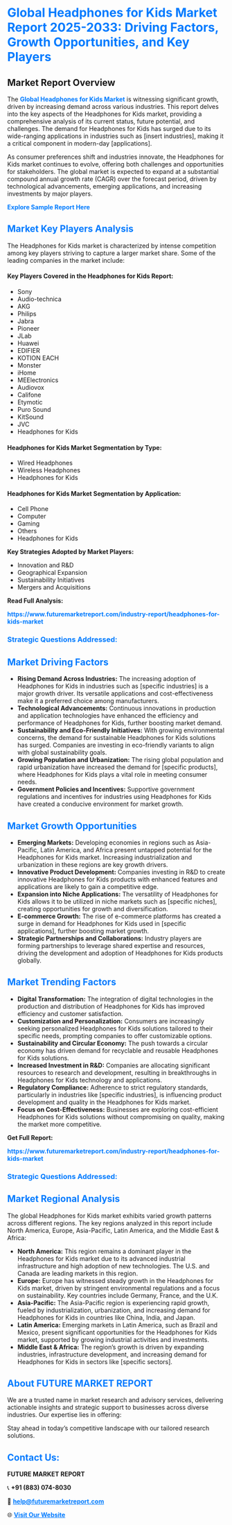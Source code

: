<h1 style="color: #007BFF;">Global Headphones for Kids Market Report 2025-2033: Driving Factors, Growth Opportunities, and Key Players</h1>

<section id="overview">
<h2>Market Report Overview</h2>
<p>The <a href="https://www.futuremarketreport.com/industry-report/headphones-for-kids-market" style="color: #007BFF; text-decoration: none;"><strong>Global Headphones for Kids Market</strong></a> is witnessing significant growth, driven by increasing demand across various industries. This report delves into the key aspects of the Headphones for Kids market, providing a comprehensive analysis of its current status, future potential, and challenges. The demand for Headphones for Kids has surged due to its wide-ranging applications in industries such as [insert industries], making it a critical component in modern-day [applications].</p>
<p>As consumer preferences shift and industries innovate, the Headphones for Kids market continues to evolve, offering both challenges and opportunities for stakeholders. The global market is expected to expand at a substantial compound annual growth rate (CAGR) over the forecast period, driven by technological advancements, emerging applications, and increasing investments by major players.</p>
</section>

<section id="overview">
<p><a href="https://www.futuremarketreport.com/request-sample/reportId=100007" style="color: #007BFF; text-decoration: none;"><strong>Explore Sample Report Here</strong></a></p>
</section>

<section id="key-players">
<h2 style="color: #007BFF;">Market Key Players Analysis</h2>
<p>The Headphones for Kids market is characterized by intense competition among key players striving to capture a larger market share. Some of the leading companies in the market include:</p>
<h4>Key Players Covered in the Headphones for Kids Report:</h4>
<ul><li>Sony</li><li>Audio-technica</li><li>AKG</li><li>Philips</li><li>Jabra</li><li>Pioneer</li><li>JLab</li><li>Huawei</li><li>EDIFIER</li><li>KOTION EACH</li><li>Monster</li><li>iHome</li><li>MEElectronics</li><li>Audiovox</li><li>Califone</li><li>Etymotic</li><li>Puro Sound</li><li>KitSound</li><li>JVC</li><li>Headphones for Kids</li></ul>
<h4>Headphones for Kids Market Segmentation by Type:</h4>
<ul><li>Wired Headphones</li><li>Wireless Headphones</li><li>Headphones for Kids</li></ul>

<h4>Headphones for Kids Market Segmentation by Application:</h4>
<ul><li>Cell Phone</li><li>Computer</li><li>Gaming</li><li>Others</li><li>Headphones for Kids</li></ul>
<p><strong>Key Strategies Adopted by Market Players:</strong></p>
<ul>
<li>Innovation and R&D</li>
<li>Geographical Expansion</li>
<li>Sustainability Initiatives</li>
<li>Mergers and Acquisitions</li>
</ul>
</section>

<section>
<p><strong>Read Full Analysis: </strong></p><a href="https://www.futuremarketreport.com/industry-report/headphones-for-kids-market" style="color: #007BFF; text-decoration: none;"><strong>https://www.futuremarketreport.com/industry-report/headphones-for-kids-market</strong></a>
<h3 style="color: #007BFF;">Strategic Questions Addressed:</h3>
</section>

<section id="driving-factors">
<h2 style="color: #007BFF;">Market Driving Factors</h2>
<ul>
<li><strong>Rising Demand Across Industries:</strong> The increasing adoption of Headphones for Kids in industries such as [specific industries] is a major growth driver. Its versatile applications and cost-effectiveness make it a preferred choice among manufacturers.</li>
<li><strong>Technological Advancements:</strong> Continuous innovations in production and application technologies have enhanced the efficiency and performance of Headphones for Kids, further boosting market demand.</li>
<li><strong>Sustainability and Eco-Friendly Initiatives:</strong> With growing environmental concerns, the demand for sustainable Headphones for Kids solutions has surged. Companies are investing in eco-friendly variants to align with global sustainability goals.</li>
<li><strong>Growing Population and Urbanization:</strong> The rising global population and rapid urbanization have increased the demand for [specific products], where Headphones for Kids plays a vital role in meeting consumer needs.</li>
<li><strong>Government Policies and Incentives:</strong> Supportive government regulations and incentives for industries using Headphones for Kids have created a conducive environment for market growth.</li>
</ul>
</section>

<section id="growth-opportunities">
<h2 style="color: #007BFF;">Market Growth Opportunities</h2>
<ul>
<li><strong>Emerging Markets:</strong> Developing economies in regions such as Asia-Pacific, Latin America, and Africa present untapped potential for the Headphones for Kids market. Increasing industrialization and urbanization in these regions are key growth drivers.</li>
<li><strong>Innovative Product Development:</strong> Companies investing in R&D to create innovative Headphones for Kids products with enhanced features and applications are likely to gain a competitive edge.</li>
<li><strong>Expansion into Niche Applications:</strong> The versatility of Headphones for Kids allows it to be utilized in niche markets such as [specific niches], creating opportunities for growth and diversification.</li>
<li><strong>E-commerce Growth:</strong> The rise of e-commerce platforms has created a surge in demand for Headphones for Kids used in [specific applications], further boosting market growth.</li>
<li><strong>Strategic Partnerships and Collaborations:</strong> Industry players are forming partnerships to leverage shared expertise and resources, driving the development and adoption of Headphones for Kids products globally.</li>
</ul>
</section>

<section id="trending-factors">
<h2 style="color: #007BFF;">Market Trending Factors</h2>
<ul>
<li><strong>Digital Transformation:</strong> The integration of digital technologies in the production and distribution of Headphones for Kids has improved efficiency and customer satisfaction.</li>
<li><strong>Customization and Personalization:</strong> Consumers are increasingly seeking personalized Headphones for Kids solutions tailored to their specific needs, prompting companies to offer customizable options.</li>
<li><strong>Sustainability and Circular Economy:</strong> The push towards a circular economy has driven demand for recyclable and reusable Headphones for Kids solutions.</li>
<li><strong>Increased Investment in R&D:</strong> Companies are allocating significant resources to research and development, resulting in breakthroughs in Headphones for Kids technology and applications.</li>
<li><strong>Regulatory Compliance:</strong> Adherence to strict regulatory standards, particularly in industries like [specific industries], is influencing product development and quality in the Headphones for Kids market.</li>
<li><strong>Focus on Cost-Effectiveness:</strong> Businesses are exploring cost-efficient Headphones for Kids solutions without compromising on quality, making the market more competitive.</li>
</ul>
</section>

<section>
<p><strong>Get Full Report: </strong></p><a href="https://www.futuremarketreport.com/industry-report/headphones-for-kids-market" style="color: #007BFF; text-decoration: none;"><strong>https://www.futuremarketreport.com/industry-report/headphones-for-kids-market</strong></a>
<h3 style="color: #007BFF;">Strategic Questions Addressed:</h3>
</section>


<section id="regional-analysis">
<h2 style="color: #007BFF;">Market Regional Analysis</h2>
<p>The global Headphones for Kids market exhibits varied growth patterns across different regions. The key regions analyzed in this report include North America, Europe, Asia-Pacific, Latin America, and the Middle East & Africa:</p>
<ul>
<li><strong>North America:</strong> This region remains a dominant player in the Headphones for Kids market due to its advanced industrial infrastructure and high adoption of new technologies. The U.S. and Canada are leading markets in this region.</li>
<li><strong>Europe:</strong> Europe has witnessed steady growth in the Headphones for Kids market, driven by stringent environmental regulations and a focus on sustainability. Key countries include Germany, France, and the U.K.</li>
<li><strong>Asia-Pacific:</strong> The Asia-Pacific region is experiencing rapid growth, fueled by industrialization, urbanization, and increasing demand for Headphones for Kids in countries like China, India, and Japan.</li>
<li><strong>Latin America:</strong> Emerging markets in Latin America, such as Brazil and Mexico, present significant opportunities for the Headphones for Kids market, supported by growing industrial activities and investments.</li>
<li><strong>Middle East & Africa:</strong> The region’s growth is driven by expanding industries, infrastructure development, and increasing demand for Headphones for Kids in sectors like [specific sectors].</li>
</ul>
</section>

<footer>
<h2 style="color: #007BFF;">About FUTURE MARKET REPORT</h2>
<p>We are a trusted name in market research and advisory services, delivering actionable insights and strategic support to businesses across diverse industries. Our expertise lies in offering:</p>

<p>Stay ahead in today’s competitive landscape with our tailored research solutions.</p>

<h2 style="color: #007BFF;">Contact Us:</h2>
<p><strong>FUTURE MARKET REPORT</strong></p>
<p>📞 <strong>+91 (883) 074-8030</strong></p>
<p>📧 <strong><a href="mailto:help@futuremarketreport.com" style="color: #007BFF;">help@futuremarketreport.com</a></strong></p>
<p>🌐 <strong><a href="https://www.futuremarketreport.com/" style="color: #007BFF;">Visit Our Website</a></strong></p>
</footer>